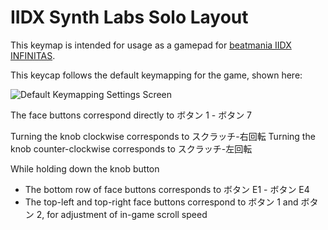 # IIDX Synth Labs Solo Layout

This keymap is intended for usage as a gamepad for [beatmania IIDX INFINITAS](https://p.eagate.573.jp/game/infinitas/2/index.html).

This keycap follows the default keymapping for the game, shown here:

![Default Keymapping Settings Screen](https://i.imgur.com/Va48FnZ.png)

The face buttons correspond directly to ボタン 1 - ボタン 7

Turning the knob clockwise corresponds to スクラッチ-右回転
Turning the knob counter-clockwise corresponds to スクラッチ-左回転

While holding down the knob button
* The bottom row of face buttons corresponds to ボタン E1 - ボタン E4
* The top-left and top-right face buttons correspond to ボタン 1 and ボタン 2, for adjustment of in-game scroll speed
